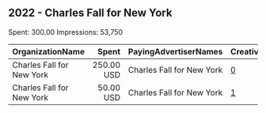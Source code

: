 ## 2022 - Charles Fall for New York 
Spent: 300.00
Impressions: 53,750

|OrganizationName|Spent|PayingAdvertiserNames|CreativeUrls|Impressions|Genders|AgeBrackets|CountryCodes|BillingAddresses|CandidateBallotInformation|
|:---|---:|:---|:---|---:|:---|:---|:---|:---|:---|
|Charles Fall for New York|250.00 USD|Charles Fall for New York|[0](https://www.snap.com/political-ads/asset/aa14adf85d1a0c35183face54c58d956e5fde38106e83ada57e0ebc0e0f25c78?mediaType=png)|43,909||25+|united states|US|Charles Fall for New York|
|Charles Fall for New York|50.00 USD|Charles Fall for New York|[1](https://www.snap.com/political-ads/asset/5384eb5cb4c44796e9b2225754ad74747d1600819575b68a7b859508f55e85e5?mediaType=png)|9,841||23+|united states|US|Bianca Rajpersaud|
